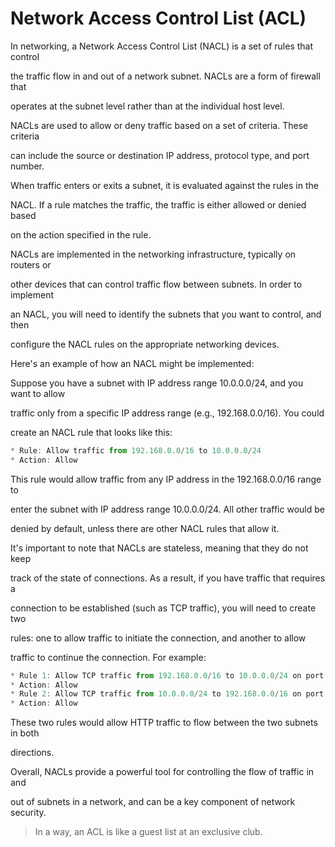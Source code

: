 # Network Access Control List (ACL)

In networking, a Network Access Control List (NACL) is a set of rules that control 

the traffic flow in and out of a network subnet. NACLs are a form of firewall that 

operates at the subnet level rather than at the individual host level.

NACLs are used to allow or deny traffic based on a set of criteria. These criteria 

can include the source or destination IP address, protocol type, and port number. 

When traffic enters or exits a subnet, it is evaluated against the rules in the 

NACL. If a rule matches the traffic, the traffic is either allowed or denied based 

on the action specified in the rule.

NACLs are implemented in the networking infrastructure, typically on routers or 

other devices that can control traffic flow between subnets. In order to implement 

an NACL, you will need to identify the subnets that you want to control, and then 

configure the NACL rules on the appropriate networking devices.

Here's an example of how an NACL might be implemented:

Suppose you have a subnet with IP address range 10.0.0.0/24, and you want to allow 

traffic only from a specific IP address range (e.g., 192.168.0.0/16). You could 

create an NACL rule that looks like this:

```js
* Rule: Allow traffic from 192.168.0.0/16 to 10.0.0.0/24
* Action: Allow
```

This rule would allow traffic from any IP address in the 192.168.0.0/16 range to 

enter the subnet with IP address range 10.0.0.0/24. All other traffic would be 

denied by default, unless there are other NACL rules that allow it.

It's important to note that NACLs are stateless, meaning that they do not keep 

track of the state of connections. As a result, if you have traffic that requires a 

connection to be established (such as TCP traffic), you will need to create two 

rules: one to allow traffic to initiate the connection, and another to allow 

traffic to continue the connection. For example:

```js
* Rule 1: Allow TCP traffic from 192.168.0.0/16 to 10.0.0.0/24 on port 80 (HTTP)
* Action: Allow
* Rule 2: Allow TCP traffic from 10.0.0.0/24 to 192.168.0.0/16 on port 80 (HTTP)
* Action: Allow
```

These two rules would allow HTTP traffic to flow between the two subnets in both 

directions.

Overall, NACLs provide a powerful tool for controlling the flow of traffic in and 

out of subnets in a network, and can be a key component of network security.

> In a way, an ACL is like a guest list at an exclusive club.